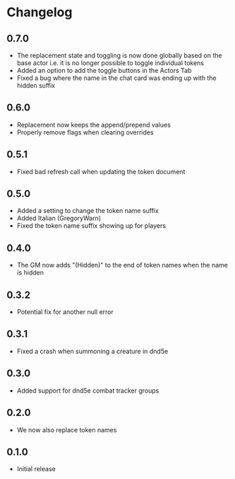 # Changelog

## 0.7.0

* The replacement state and toggling is now done globally based on the base actor i.e. it is no longer possible to toggle individual tokens
* Added an option to add the toggle buttons in the Actors Tab
* Fixed a bug where the name in the chat card was ending up with the hidden suffix

## 0.6.0

* Replacement now keeps the append/prepend values
* Properly remove flags when clearing overrides

## 0.5.1

* Fixed bad refresh call when updating the token document

## 0.5.0

* Added a setting to change the token name suffix
* Added Italian (GregoryWarn)
* Fixed the token name suffix showing up for players

## 0.4.0

* The GM now adds "(Hidden)" to the end of token names when the name is hidden

## 0.3.2

* Potential fix for another null error

## 0.3.1

* Fixed a crash when summoning a creature in dnd5e

## 0.3.0

* Added support for dnd5e combat tracker groups

## 0.2.0

* We now also replace token names

## 0.1.0

* Initial release
